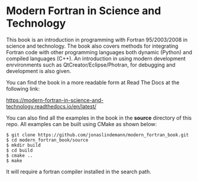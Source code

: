 # Modern Fortran in Science and Technology

This book is an introduction in programming with Fortran 95/2003/2008 in science and technology. The book also covers methods for integrating Fortran code with other programming languages both dynamic (Python) and compiled languages (C++). An introduction in using modern development enrvironments such as QtCreator/Eclipse/Photran, for debugging and development is also given.

You can find the book in a more readable form at Read The Docs at the following link:

https://modern-fortran-in-science-and-technology.readthedocs.io/en/latest/

You can also find all the examples in the book in the **source** directory of this repo. All examples can be built using CMake as shown below:

    $ git clone https://github.com/jonaslindemann/modern_fortran_book.git
    $ cd modern_fortran_book/source
    $ mkdir build
    $ cd build
    $ cmake ..
    $ make
  
It will require a fortran compiler installed in the search path.
